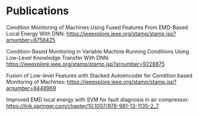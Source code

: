 # Publications 
Condition Monitoring of Machines Using Fused Features From EMD-Based Local Energy With DNN: https://ieeexplore.ieee.org/stamp/stamp.jsp?arnumber=8758425

Condition-Based Monitoring in Variable Machine Running Conditions Using Low-Level Knowledge Transfer With DNN: https://ieeexplore.ieee.org/stamp/stamp.jsp?arnumber=9228875

Fusion of Low-level Features with Stacked Autoencoder for Condition based Monitoring of Machines: https://ieeexplore.ieee.org/stamp/stamp.jsp?arnumber=8448969

Improved EMD local energy with SVM for fault diagnosis in air compressor: https://link.springer.com/chapter/10.1007/978-981-13-1135-2_7
